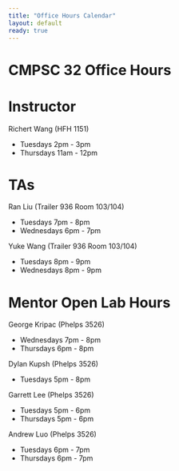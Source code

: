 ```yaml
---
title: "Office Hours Calendar"
layout: default
ready: true
---
```


<h1><strong>CMPSC 32 Office Hours</strong></h1>

# Instructor
Richert Wang (HFH 1151)

* Tuesdays 2pm - 3pm
* Thursdays 11am - 12pm

# TAs

Ran Liu (Trailer 936 Room 103/104)

* Tuesdays 7pm - 8pm
* Wednesdays 6pm - 7pm

Yuke Wang (Trailer 936 Room 103/104)

* Tuesdays 8pm - 9pm
* Wednesdays 8pm - 9pm

# Mentor Open Lab Hours

George Kripac (Phelps 3526)

* Wednesdays 7pm - 8pm
* Thursdays 6pm - 8pm

Dylan Kupsh (Phelps 3526)

* Tuesdays 5pm - 8pm

Garrett Lee (Phelps 3526)

* Tuesdays 5pm - 6pm
* Thursdays 5pm - 6pm

Andrew Luo (Phelps 3526)

* Tuesdays 6pm - 7pm
* Thursdays 6pm - 7pm
